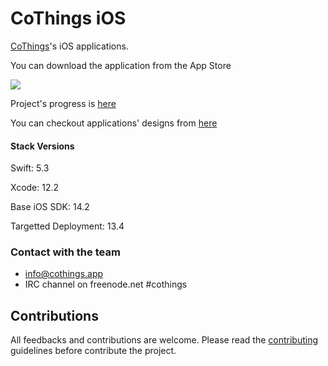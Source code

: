# CoThings iOS



[CoThings](https://github.com/cothings-app/cothings)'s iOS applications.

You can download the application from the App Store

[![](https://developer.apple.com/app-store/marketing/guidelines/images/badge-example-preferred_2x.png)](https://apps.apple.com/app/CoThings/id1523609550)

Project's progress is [here](https://github.com/CoThings-App/ios/projects/1)

You can checkout applications' designs from [here](https://github.com/CoThings-App/design)

#### Stack Versions

Swift: 5.3

Xcode: 12.2

Base iOS SDK: 14.2

Targetted Deployment: 13.4

### Contact with the team
 - info@cothings.app
 - IRC channel on freenode.net #cothings

## Contributions

All feedbacks and contributions are welcome. Please read the [contributing](CONTRIBUTING.md) guidelines before contribute the project.
